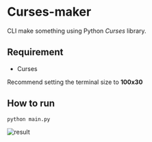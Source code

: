 # Curses-maker

CLI make something using Python *Curses* library.



## Requirement

- Curses



Recommend setting the terminal size to **100x30**





## How to run

```bash
python main.py
```





![result](F:\Workspace\curses-maker\result.gif)
